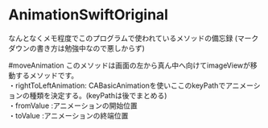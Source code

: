 # AnimationSwiftOriginal
  なんとなくメモ程度でこのプログラムで使われているメソッドの備忘録 (マークダウンの書き方は勉強中なので悪しからず)
  
#moveAnimation
  このメソッドは画面の左から真ん中へ向けてimageViewが移動するメソッドです。  
  ・rightToLeftAnimation: CABasicAnimationを使いここのkeyPathでアニメーションの種類を決定する。(keyPathは後でまとめる)  
  ・fromValue           :アニメーションの開始位置  
  ・toValue             :アニメーションの終端位置  
  
